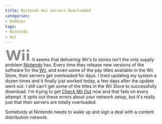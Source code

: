 ```yaml
---
title: Nintendo Wii Servers Overloaded
categories:
- Hobbies
tags:
- Nintendo
- Wii
---
```


![nav_wii_logo.gif](/assets/posts/2007/nav-wii-logo1.gif)It seems that delivering Wii's to stores isn't the only supply problem [Nintendo](http://www.nintendo.com/) has. Every time they release new versions of the software for the [Wii](http://wii.nintendo.com/), and even some of the pay titles available in the Wii Store, their servers get overloaded for days.
I tried updating my system a dozen times and it finally just worked today, a few days after the update went out. I still can't get some of the titles in the Wii Store to successfully download. I'm trying to get [Check Mii Out](http://wii.nintendo.com/check_mii_channel.jsp) now and that fails on every attempt. It spits out these errors about your network setup, but it's really just that their servers are totally overloaded.

Somebody at Nintendo needs to wake up and sign a deal with a content distribution network.
